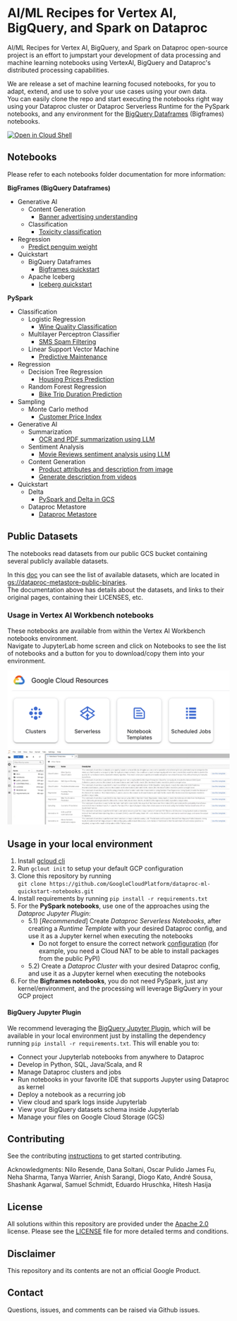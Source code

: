 # AI/ML Recipes for Vertex AI, BigQuery, and Spark on Dataproc

AI/ML Recipes for Vertex AI, BigQuery, and Spark on Dataproc open-source project is an effort to jumpstart your development of data processing and machine learning notebooks using VertexAI, BigQuery and Dataproc's distributed processing capabilities.

We are release a set of machine learning focused notebooks, for you to adapt, extend, and use to solve your use cases using your own data.  
You can easily clone the repo and start executing the notebooks right way using your Dataproc cluster or Dataproc Serverless Runtime for the PySpark notebooks, and any environment for the [BigQuery Dataframes](https://cloud.google.com/python/docs/reference/bigframes/latest) (Bigframes) notebooks.

[![Open in Cloud Shell](http://gstatic.com/cloudssh/images/open-btn.svg)](https://console.cloud.google.com/cloudshell/editor)

## Notebooks
Please refer to each notebooks folder documentation for more information:

**BigFrames (BigQuery Dataframes)**
* Generative AI
    * Content Generation
        * [Banner advertising understanding](./notebooks/generative_ai/content_generation/banner_advertising_understanding.ipynb)
    * Classification
        * [Toxicity classification](./notebooks/generative_ai/classification/toxicity_classification.ipynb)
* Regression
    * [Predict penguim weight](./notebooks/regression/linear_regression/penguim_weight_prediction.ipynb)
* Quickstart
    * BigQuery Dataframes
        * [Bigframes quickstart](./notebooks/quickstart/bigframes/bigframes_quickstart.ipynb)
    * Apache Iceberg
        * [Iceberg quickstart](./notebooks/quickstart/iceberg/iceberg_quickstart.ipynb)

**PySpark**
* Classification
    * Logistic Regression
        * [Wine Quality Classification](./notebooks/classification/logistic_regression/wine_quality_classification_mlr.ipynb)
    * Multilayer Perceptron Classifier
        * [SMS Spam Filtering](./notebooks/classification/multilayer_perceptron_classifier/sms_spam_filtering.ipynb)
    * Linear Support Vector Machine
        * [Predictive Maintenance](./notebooks/classification/linear_support_vector_machine/predictive_maintenance.ipynb)
* Regression
    * Decision Tree Regression
        * [Housing Prices Prediction](./notebooks/regression/decision_tree_regression/housing_prices_prediction.ipynb)
    * Random Forest Regression
        * [Bike Trip Duration Prediction](./notebooks/regression/random_forest_regression/bike_trip_duration_prediction.ipynb)
* Sampling
    * Monte Carlo method
        * [Customer Price Index](./notebooks/sampling/monte_carlo/customer_price_index.ipynb)
* Generative AI
    * Summarization
        * [OCR and PDF summarization using LLM](./notebooks/generative_ai/summarization/ocr_contract_summarization_llm.ipynb)
    * Sentiment Analysis
        * [Movie Reviews sentiment analysis using LLM](./notebooks/generative_ai/sentiment_analysis/sentiment_analysis_movie_reviews.ipynb)
    * Content Generation
        * [Product attributes and description from image](./notebooks/generative_ai/content_generation/product_attributes_from_image.ipynb)
        * [Generate description from videos](./notebooks/generative_ai/content_generation/description_from_video.ipynb)
* Quickstart
    * Delta
        * [PySpark and Delta in GCS](./notebooks/quickstart/delta_format/delta_quickstart.ipynb)
    * Dataproc Metastore
        * [Dataproc Metastore](./notebooks/quickstart/dataproc_metastore/metastore_spark_quickstart.ipynb)

## Public Datasets
The notebooks read datasets from our public GCS bucket containing several publicly available datasets.

In this [doc](./public_datasets/public_datasets.ipynb) you can see the list of available datasets, which are located in [gs://dataproc-metastore-public-binaries](https://console.cloud.google.com/storage/browser/dataproc-metastore-public-binaries).  
The documentation above has details about the datasets, and links to their original pages, containing their LICENSES, etc.


### Usage in Vertex AI Workbench notebooks

These notebooks are available from within the Vertex AI Workbench notebooks environment.  
Navigate to JupyterLab home screen and click on Notebooks to see the list of notebooks and a button for you to download/copy them into your environment.

![Vertex Notebooks Templates](docs/images/vertex-notebook-templates.png)
![Vertex Notebooks Templates List](docs/images/vertex-notebook-templates-list.png)

## Usage in your local environment

1) Install [gcloud cli](https://cloud.google.com/sdk/docs/install)
2) Run ```gclout init``` to setup your default GCP configuration
3) Clone this repository by running  
   ```git clone https://github.com/GoogleCloudPlatform/dataproc-ml-quickstart-notebooks.git```
4) Install requirements by running ```pip install -r requirements.txt```
5) For the **PySpark notebooks**, use one of the approaches using the *Dataproc Jupyter Plugin*:
    - 5.1) [*Recommended*] Create *Dataproc Serverless Notebooks*, after creating a *Runtime Template* with your desired Dataproc config, and use it as a Jupyter kernel when executing the notebooks
        - Do not forget to ensure the correct network [configuration](https://cloud.google.com/dataproc-serverless/docs/concepts/network) (for example, you need a Cloud NAT to be able to install packages from the public PyPI)
    - 5.2) Create a *Dataproc Cluster* with your desired Dataproc config, and use it as a Jupyter kernel when executing the notebooks
6) For the **Bigframes notebooks**, you do not need PySpark, just any kernel/environment, and the processing will leverage BigQuery in your GCP project


#### BigQuery Jupyter Plugin

We recommend leveraging the [BigQuery Jupyter Plugin](https://github.com/GoogleCloudDataproc/dataproc-jupyter-plugin), which will be available in your local environment just by installing the dependency running ```pip install -r requirements.txt```. This will enable you to:

- Connect your Jupyterlab notebooks from anywhere to Dataproc
- Develop in Python, SQL, Java/Scala, and R
- Manage Dataproc clusters and jobs
- Run notebooks in your favorite IDE that supports Jupyter using Dataproc as kernel
- Deploy a notebook as a recurring job
- View cloud and spark logs inside Jupyterlab
- View your BigQuery datasets schema inside Jupyterlab
- Manage your files on Google Cloud Storage (GCS)

## Contributing
See the contributing [instructions](./CONTRIBUTING.md) to get started contributing.

Acknowledgments: Nilo Resende, Dana Soltani, Oscar Pulido James Fu, Neha Sharma, Tanya Warrier, Anish Sarangi, Diogo Kato, André Sousa, Shashank Agarwal, Samuel Schmidt, Eduardo Hruschka, Hitesh Hasija

## License
All solutions within this repository are provided under the [Apache 2.0](https://www.apache.org/licenses/LICENSE-2.0) license. Please see the [LICENSE](/LICENSE) file for more detailed terms and conditions.

## Disclaimer
This repository and its contents are not an official Google Product.

## Contact
Questions, issues, and comments can be raised via Github issues.